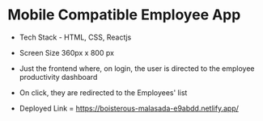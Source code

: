 # Mobile Compatible Employee App 
- Tech Stack - HTML, CSS, Reactjs
- Screen Size 360px x 800 px
- Just the frontend where, on login, the user is directed to the employee productivity dashboard
- On click, they are redirected to the Employees' list

- Deployed Link = https://boisterous-malasada-e9abdd.netlify.app/
